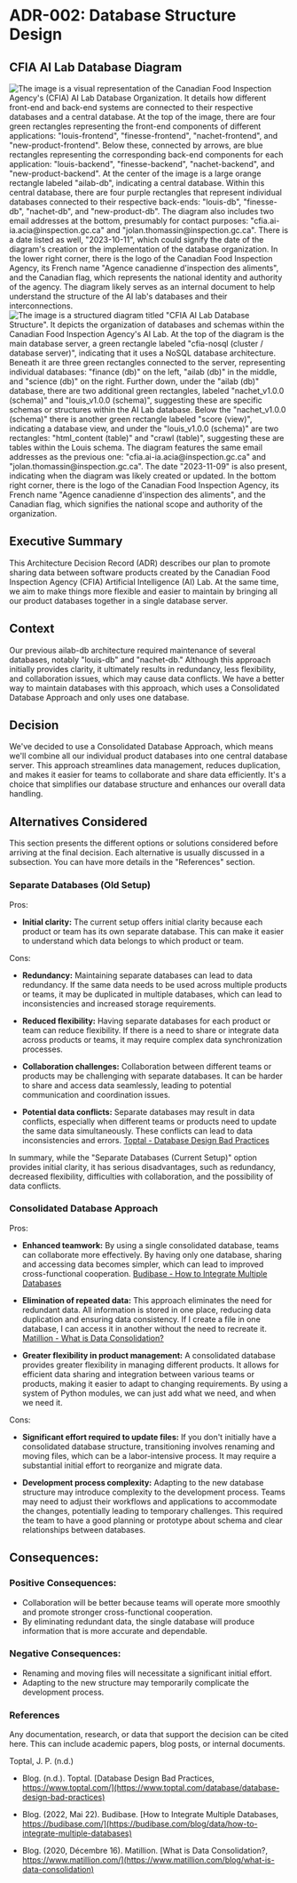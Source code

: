 # ADR-002: Database Structure Design

## CFIA AI Lab Database Diagram
![The image is a visual representation of the Canadian Food Inspection Agency's
(CFIA) AI Lab Database Organization. It details how different front-end and
back-end systems are connected to their respective databases and a central
database. At the top of the image, there are four green rectangles representing
the front-end components of different applications: "louis-frontend",
"finesse-frontend", "nachet-frontend", and "new-product-frontend". Below these,
connected by arrows, are blue rectangles representing the corresponding back-end
components for each application: "louis-backend", "finesse-backend",
"nachet-backend", and "new-product-backend". At the center of the image is a
large orange rectangle labeled "ailab-db", indicating a central database. Within
this central database, there are four purple rectangles that represent
individual databases connected to their respective back-ends: "louis-db",
"finesse-db", "nachet-db", and "new-product-db". The diagram also includes two
email addresses at the bottom, presumably for contact purposes:
"cfia.ai-ia.acia@inspection.gc.ca" and "jolan.thomassin@inspection.gc.ca". There
is a date listed as well, "2023-10-11", which could signify the date of the
diagram's creation or the implementation of the database organization. In the
lower right corner, there is the logo of the Canadian Food Inspection Agency,
its French name "Agence canadienne d'inspection des aliments", and the Canadian
flag, which represents the national identity and authority of the agency. The
diagram likely serves as an internal document to help understand the structure
of the AI lab's databases and their
interconnections.](./002-database-structure-diagram-organization.png) ![The
image is a structured diagram titled "CFIA AI Lab Database Structure". It
depicts the organization of databases and schemas within the Canadian Food
Inspection Agency's AI Lab. At the top of the diagram is the main database
server, a green rectangle labeled "cfia-nosql (cluster / database server)",
indicating that it uses a NoSQL database architecture. Beneath it are three
green rectangles connected to the server, representing individual databases:
"finance (db)" on the left, "ailab (db)" in the middle, and "science (db)" on
the right. Further down, under the "ailab (db)" database, there are two
additional green rectangles, labeled "nachet_v1.0.0 (schema)" and "louis_v1.0.0
(schema)", suggesting these are specific schemas or structures within the AI Lab
database. Below the "nachet_v1.0.0 (schema)" there is another green rectangle
labeled "score (view)", indicating a database view, and under the "louis_v1.0.0
(schema)" are two rectangles: "html_content (table)" and "crawl (table)",
suggesting these are tables within the Louis schema. The diagram features the
same email addresses as the previous one: "cfia.ai-ia.acia@inspection.gc.ca" and
"jolan.thomassin@inspection.gc.ca". The date "2023-11-09" is also present,
indicating when the diagram was likely created or updated. In the bottom right
corner, there is the logo of the Canadian Food Inspection Agency, its French
name "Agence canadienne d'inspection des aliments", and the Canadian flag, which
signifies the national scope and authority of the
organization.](./002-database-structure-diagram.png)


## Executive Summary
This Architecture Decision Record (ADR) describes our plan to promote sharing
data between software products created by the Canadian Food Inspection Agency
(CFIA) Artificial Intelligence (AI) Lab. At the same time, we aim to make things
more flexible and easier to maintain by bringing all our product databases
together in a single database server.

## Context
Our previous ailab-db architecture required maintenance of several databases,
notably "louis-db" and "nachet-db." Although this approach initially provides
clarity, it ultimately results in redundancy, less flexibility, and
collaboration issues, which may cause data conflicts. We have a better way to
maintain databases with this approach, which uses a Consolidated Database
Approach and only uses one database.

## Decision
We've decided to use a Consolidated Database Approach, which means we'll combine
all our individual product databases into one central database server. This
approach streamlines data management, reduces duplication, and makes it easier
for teams to collaborate and share data efficiently. It's a choice that
simplifies our database structure and enhances our overall data handling.

## Alternatives Considered

This section presents the different options or solutions considered before
arriving at the final decision. Each alternative is usually discussed in a
subsection. You can have more details in the "References" section.

### Separate Databases (Old Setup)

Pros:

- **Initial clarity:** The current setup offers initial clarity because each
  product or team has its own separate database. This can make it easier to
  understand which data belongs to which product or team.

Cons:

- **Redundancy:** Maintaining separate databases can lead to data redundancy. If
  the same data needs to be used across multiple products or teams, it may be
  duplicated in multiple databases, which can lead to inconsistencies and
  increased storage requirements.

- **Reduced flexibility:** Having separate databases for each product or team
  can reduce flexibility. If there is a need to share or integrate data across
  products or teams, it may require complex data synchronization processes.

- **Collaboration challenges:** Collaboration between different teams or
  products may be challenging with separate databases. It can be harder to share
  and access data seamlessly, leading to potential communication and
  coordination issues.

- **Potential data conflicts:** Separate databases may result in data conflicts,
  especially when different teams or products need to update the same data
  simultaneously. These conflicts can lead to data inconsistencies and errors.
  [Toptal - Database Design Bad Practices](#ref-toptal)

In summary, while the "Separate Databases (Current Setup)" option provides
initial clarity, it has serious disadvantages, such as redundancy, decreased
flexibility, difficulties with collaboration, and the possibility of data
conflicts. 

### Consolidated Database Approach

Pros:

- **Enhanced teamwork:** By using a single consolidated database, teams can
  collaborate more effectively. By having only one database, sharing and
  accessing data becomes simpler, which can lead to improved cross-functional
  cooperation. [Budibase - How to Integrate Multiple Databases](#ref-budibase)

- **Elimination of repeated data:** This approach eliminates the need for
  redundant data. All information is stored in one place, reducing data
  duplication and ensuring data consistency. If I create a file in one database,
  I can access it in another without the need to recreate it. [Matillion - What
  is Data Consolidation?](#ref-matillon)

- **Greater flexibility in product management:** A consolidated database
  provides greater flexibility in managing different products. It allows for
  efficient data sharing and integration between various teams or products,
  making it easier to adapt to changing requirements. By using a system of
  Python modules, we can just add what we need, and when we need it.

Cons:

- **Significant effort required to update files:** If you don't initially have a
  consolidated database structure, transitioning involves renaming and moving
  files, which can be a labor-intensive process. It may require a substantial
  initial effort to reorganize and migrate data.

- **Development process complexity:** Adapting to the new database structure may
  introduce complexity to the development process. Teams may need to adjust
  their workflows and applications to accommodate the changes, potentially
  leading to temporary challenges. This required the team to have a good
  planning or prototype about schema and clear relationships between databases.

## Consequences:

### Positive Consequences:

- Collaboration will be better because teams will operate more smoothly and
  promote stronger cross-functional cooperation.
- By eliminating redundant data, the single database will produce information
  that is more accurate and dependable.

### Negative Consequences:

- Renaming and moving files will necessitate a significant initial effort.
- Adapting to the new structure may temporarily complicate the development
  process.

### References

Any documentation, research, or data that support the decision can be cited
here. This can include academic papers, blog posts, or internal documents.

<a id="ref-toptal"></a>Toptal, J. P. (n.d.)

* Blog. (n.d.). Toptal. [Database Design Bad Practices,
  https://www.toptal.com/](https://www.toptal.com/database/database-design-bad-practices)
  <a id="ref-toptal"></a>

* Blog. (2022, Mai 22). Budibase. [How to Integrate Multiple Databases,
  https://budibase.com/](https://budibase.com/blog/data/how-to-integrate-multiple-databases)
  <a id="ref-budibase"></a>

* Blog. (2020, Décembre 16). Matillion. [What is Data Consolidation?,
  https://www.matillion.com/](https://www.matillion.com/blog/what-is-data-consolidation)
  <a id="ref-matillon"></a>